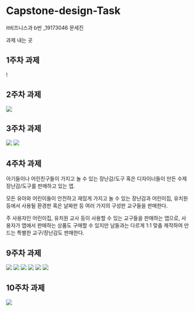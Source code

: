 # Capstone-design-Task
it비즈니스과 b반 _19173046 문세진

과제 내는 곳

## 1주차 과제
!

## 2주차 과제
  <img width="" height="" src="./png/2주차과제.PNG"></img>

## 3주차 과제
  <img width="" height="" src="./png/3주차과제-네이버.PNG"></img>
  <img width="" height="" src="./png/3주차과제-전화.PNG"></img>
 
## 4주차 과제
아기들이나 어린친구들이 가지고 놀 수 있는 장난감/도구 혹은 디자이너들이 만든 수제장난감/도구를 판매하고 있는 앱.

모든 유아와 어린이들이 안전하고 재밌게 가지고 놀 수 있는 장난감과 어린이집, 유치원 등에서 사용될 환경판 혹은 날짜판 등 여러 가지의 구성판 교구들을 판매한다.

주 사용자인 어린이집, 유치원 교사 등이 사용할 수 있는 교구들을 판매하는 앱으로, 사용자가 앱에서 판매하는 상품도 구매할 수 있지만 남들과는 다르게 1:1 맞춤 제작하여 만드는 특별한 교구/장난감도 판매한다.

## 9주차 과제
<img width="" height="" src="./png/9주차과제_1.PNG"></img>
<img width="" height="" src="./png/9주차과제_2.PNG"></img>
<img width="" height="" src="./png/9주차과제_3.PNG"></img>
<img width="" height="" src="./png/9주차과제_4.PNG"></img>
<img width="" height="" src="./png/9주차과제_5.PNG"></img>
<img width="" height="" src="./png/9주차과제_6.PNG"></img>

## 10주차 과제
<img width="" height="" src="./png/10주차 과제.PNG"></img>

